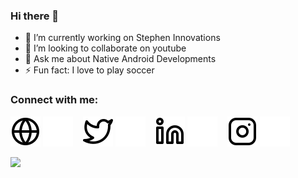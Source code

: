 ### Hi there 👋

- 🔭 I’m currently working on Stephen Innovations
- 👯 I’m looking to collaborate on youtube
- 💬 Ask me about Native Android Developments
- ⚡ Fun fact: I love to play soccer 



### Connect with me:

[![website](./img/globe-light.svg)](https://himesh1018.github.io/)
[![website](./img/globe-dark.svg)](https://himesh1018.github.io/)
&nbsp;&nbsp;
[![website](./img/twitter-light.svg)](https://twitter.com/pererahimesh)
[![website](./img/twitter-dark.svg)](https://twitter.com/pererahimesh)
&nbsp;&nbsp;
[![website](./img/linkedin-light.svg)](https://www.linkedin.com/in/himesh-lucky/)
[![website](./img/linkedin-dark.svg)](https://www.linkedin.com/in/himesh-lucky/)
&nbsp;&nbsp;
[![website](./img/instagram-light.svg)](https://www.instagram.com/himesh_._/)
[![website](./img/instagram-dark.svg)](https://www.instagram.com/himesh_._/)


<img src= "https://github-readme-stats.vercel.app/api?username=HIMESH1018&&show_icons=true&title_color=06c26d&icon_color=bb2acf&text_color=daf7dc&bg_color=000000" >
